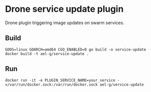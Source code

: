 # Drone service update plugin
Drone plugin triggering image updates on swarm services.

## Build
```
GOOS=linux GOARCH=amd64 CGO_ENABLED=0 go build -o service-update
docker build -t ael-g/service-update .
```

## Run
```
docker run -it -e PLUGIN_SERVICE_NAME=your_service -v/var/run/docker.sock:/var/run/docker.sock ael-g/service-update
```
